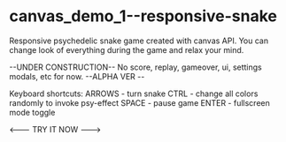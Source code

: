# canvas_demo_1--responsive-snake
Responsive psychedelic snake game created with canvas API.
You can change look of everything during the game and relax your mind.

--UNDER CONSTRUCTION--
No score, replay, gameover, ui, settings modals, etc for now.
--ALPHA VER --

Keyboard shortcuts:
ARROWS - turn snake
CTRL - change all colors randomly to invoke psy-effect
SPACE - pause game
ENTER - fullscreen mode toggle

<--- TRY IT NOW --->
